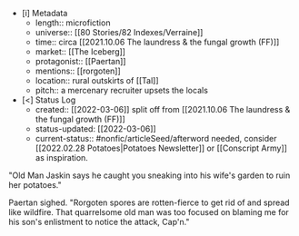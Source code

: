 
- [i] Metadata
	- length:: microfiction
	- universe:: [[80 Stories/82 Indexes/Verraine]]
	- time:: circa [[2021.10.06 The laundress & the fungal growth (FF)]]
	- market:: [[The Iceberg]]
	- protagonist:: [[Paertan]] 
	- mentions:: [[rorgoten]]
	- location:: rural outskirts of [[Tal]]
	- pitch:: a mercenary recruiter upsets the locals
- [<]  Status Log
	- created:: [[2022-03-06]] split off from [[2021.10.06 The laundress & the fungal growth (FF)]]
	- status-updated: [[2022-03-06]]
	- current-status:: #nonfic/articleSeed/afterword needed, consider [[2022.02.28 Potatoes|Potatoes Newsletter]] or [[Conscript Army]] as inspiration. 

"Old Man Jaskin says he caught you sneaking into his wife's garden to ruin her potatoes."
 
Paertan sighed. "Rorgoten spores are rotten-fierce to get rid of and spread like wildfire. That quarrelsome old man  was too focused on blaming me for his son's enlistment to notice the attack, Cap'n."